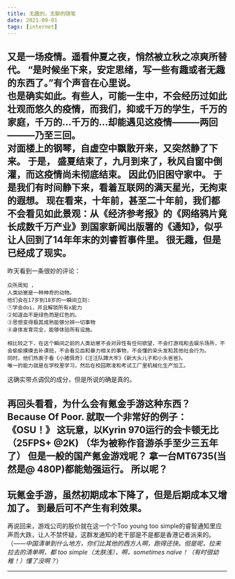 ```yaml
---
title: 无趣的，无聊的随笔
date: 2021-09-01
tags: [internet]
---
```


又是一场疫情。遥看仲夏之夜，悄然被立秋之凉爽所替代。
“是时候坐下来，安定思绪，写一些有趣或者无趣的东西了。”有个声音在心里说。<br>
也是确实如此。有些人，可能一生中，不会经历过如此壮观而悠久的疫情，而我们，抑或千万的学生，千万的家庭，千万的...千万的...却能遇见这疫情———两回———乃至三回。<br>
对面楼上的钢琴，自虚空中飘散开来，又突然静了下来。
于是，
盛夏结束了，九月到来了，秋风自窗中倒灌，而这疫情尚未彻底结束。
因此仍旧困守家中。
于是我们有时间静下来，看着互联网的满天星光，无拘束的遐想。
现在看来，十年前，甚至二十年前，我们都不会看见如此景观：从《经济参考报》的《网络鸦片竟长成数千万产业》到国家新闻出版署的《通知》，似乎让人回到了14年年末的刘睿哲事件里。
很无趣，但是已经成了现实。
------
昨天看到一条很妙的评论：
```Comment
众所周知 ，
人类幼崽是一种神奇的动物。
他们会在17岁到18岁的一瞬间立刻:
①学会doi，并且解锁所有x能力
②知道血不是绿色而是红色的。
③思想变得极其成熟能够分辨一切事物
④身体发育完全，能够体验所有设施。

相比较之下，在这个瞬间之前的人类幼崽不会对异性有任何欲望，不会打游戏和去娱乐场所，不会偷偷摸摸去补课班，不会看见血和暴力相关的事物，不会懂的染头发和其他社会行为。
同时，他们热衷于看《小猪佩奇》《汪汪队蹲大牢》《新大头儿子和小头爸爸》。
唯一的能力就是在学校里学习，然后在校园欺凌和考试工厂里机械化生产加工。
```

这确实带点调侃的成分，但是所说的确是真的。

再回头看看，为什么会有氪金手游这种东西？
Because Of Poor.
就取一个非常好的例子：
《OSU！》
这玩意，以Kyrin 970运行的会卡顿无比（25FPS+ @2K)
（华为被称作音游杀手至少三五年了）
但是一般的国产氪金游戏呢？
拿一台MT6735(当然是@ 480P)都能勉强运行。
所以呢？
------
玩氪金手游，虽然初期成本下降了，但是后期成本又增加了。
到最后可不产生有利效果。
------

再说回来，游戏公司的股价就在这一个个Too young too simple的睿智通知里应声而大跌，让人不禁怀疑，这群发通知的老干部是不是都是香港记者派来的。（*——中国清单到什么地方，你们比其他的西方人啊，跑得还快。但是呢，拉来拉去的清单啊，都 too simple（太肤浅），啊，sometimes naïve！（有时很幼稚！）懂了没啊？*）

------

